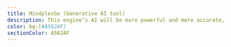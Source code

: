 ```yaml
---
title: MindplexGo (Generative AI tool)
description: This engine’s AI will be more powerful and more accurate, so it can be shared with other media networks. It will be released as a plugin. It will introduce new concepts like ‘Balance’ in the content ranking and distribution business.
color: bg-[#A562AF]
sectionColor: A562AF
---
```




